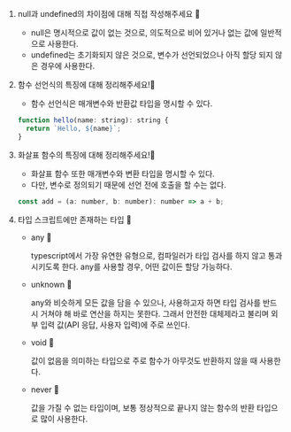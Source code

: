 1) null과 undefined의 차이점에 대해 직접 작성해주세요 🍠
    - null은 명시적으로 값이 없는 것으로, 의도적으로 비어 있거나 없는 값에 일반적으로 사용한다.
    - undefined는 초기화되지 않은 것으로, 변수가 선언되었으나 아직 할당 되지 않은 경우에 사용한다.

2) 함수 선언식의 특징에 대해 정리해주세요!🍠
    - 함수 선언식은 매개변수와 반환값 타입을 명시할 수 있다.
    
    ```jsx
    function hello(name: string): string {
      return `Hello, ${name}`;
    }
    ```
    
3) 화살표 함수의 특징에 대해 정리해주세요!🍠
    - 화살표 함수 또한 매개변수와 변환 타입을 명시할 수 있다.
    - 다만, 변수로 정의되기 때문에 선언 전에 호출을 할 수는 없다.
    
    ```jsx
    const add = (a: number, b: number): number => a + b;
    ```

4) 타입 스크립트에만 존재하는 타입 🍠
    - any 🍠
        
        typescript에서 가장 유연한 유형으로, 컴파일러가 타입 검사를 하지 않고 통과 시키도록 한다. any를 사용할 경우, 어떤 값이든 할당 가능하다.
        
    - unknown 🍠
        
        any와 비슷하게 모든 값을 담을 수 있으나, 사용하고자 하면 타입 검사를 반드시 거쳐야 해 바로 연산을 하지는 못한다. 그래서 안전한 대체제라고 불리며 외부 입력 값(API 응답, 사용자 입력)에 주로 쓰인다.
        
    - void 🍠
        
        값이 없음을 의미하는 타입으로 주로 함수가 아무것도 반환하지 않을 때 사용한다.
        
    - never 🍠
        
        값을 가질 수 없는 타입이며, 보통 정상적으로 끝나지 않는 함수의 반환 타입으로 많이 사용한다. 
        
